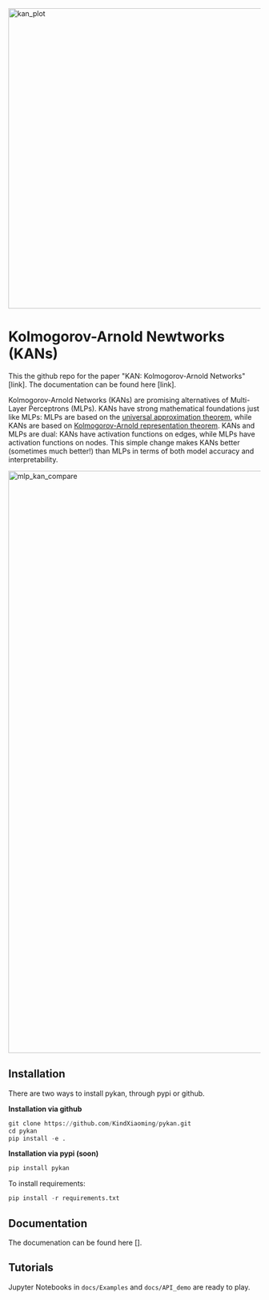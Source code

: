 <img width="600" alt="kan_plot" src="https://github.com/KindXiaoming/pykan/assets/23551623/a2d2d225-b4d2-4c1e-823e-bc45c7ea96f9">

# Kolmogorov-Arnold Newtworks (KANs)

This the github repo for the paper "KAN: Kolmogorov-Arnold Networks" [link]. The documentation can be found here [link].

Kolmogorov-Arnold Networks (KANs) are promising alternatives of Multi-Layer Perceptrons (MLPs). KANs have strong mathematical foundations just like MLPs: MLPs are based on the [universal approximation theorem](https://en.wikipedia.org/wiki/Universal_approximation_theorem), while KANs are based on [Kolmogorov-Arnold representation theorem](https://en.wikipedia.org/wiki/Kolmogorov%E2%80%93Arnold_representation_theorem). KANs and MLPs are dual: KANs have activation functions on edges, while MLPs have activation functions on nodes. This simple change makes KANs better (sometimes much better!) than MLPs in terms of both model accuracy and interpretability. 

<img width="1163" alt="mlp_kan_compare" src="https://github.com/KindXiaoming/pykan/assets/23551623/695adc2d-0d0b-4e4b-bcff-db2c8070f841">

## Installation
There are two ways to install pykan, through pypi or github.

**Installation via github**

```python
git clone https://github.com/KindXiaoming/pykan.git
cd pykan
pip install -e .
```

**Installation via pypi (soon)**

```python
pip install pykan
```


To install requirements:
```python
pip install -r requirements.txt
```

## Documentation
The documenation can be found here [].

## Tutorials
Jupyter Notebooks in ``docs/Examples`` and ``docs/API_demo`` are ready to play.


